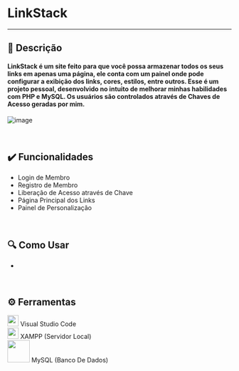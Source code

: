 # LinkStack

<hr>

## 📑 Descrição

<h4> LinkStack é um site feito para que você possa armazenar todos os seus links em apenas uma página, ele conta com um painel onde pode configurar a exibição dos links, cores, estilos, entre outros. Esse é um projeto pessoal, desenvolvido no intuito de melhorar minhas habilidades com PHP e MySQL. Os usuários são controlados através de Chaves de Acesso geradas por mim. </h4>

![image](https://user-images.githubusercontent.com/71471494/164951876-54f83bfa-fc1c-4848-8f6f-e406012e68d2.png)

<br>

## ✔️ Funcionalidades

<ul>
  <li> Login de Membro </li>
  <li> Registro de Membro </li>
  <li> Liberação de Acesso através de Chave </li>
  <li> Página Principal dos Links </li>
  <li> Painel de Personalização </li>
</ul>

<br>

## 🔍 Como Usar

<ul>
  <li> </li>
</ul>

<br>

## ⚙️ Ferramentas

[<img src="https://upload.wikimedia.org/wikipedia/commons/9/9a/Visual_Studio_Code_1.35_icon.svg" width="25em">](https://code.visualstudio.com) Visual Studio Code
<br>
[<img src="https://upload.wikimedia.org/wikipedia/commons/d/dc/XAMPP_Logo.png" width="25em">](https://pt-br.reactjs.org) XAMPP (Servidor Local)
<br>
[<img src="https://upload.wikimedia.org/wikipedia/commons/0/0a/MySQL_textlogo.svg" width="50em">](https://pt-br.reactjs.org) MySQL (Banco De Dados)
